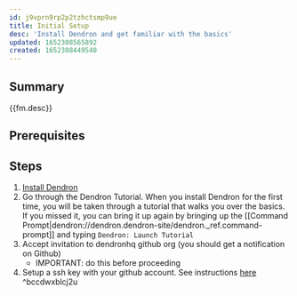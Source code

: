 ```yaml
---
id: j9vprn9rp2p2tzhctsmp9ue
title: Initial Setup
desc: 'Install Dendron and get familiar with the basics'
updated: 1652308565892
created: 1652308449540
---
```


## Summary
{{fm.desc}}

## Prerequisites

## Steps
1. [Install Dendron](https://wiki.dendron.so/notes/678c77d9-ef2c-4537-97b5-64556d6337f1.html) 
1. Go through the Dendron Tutorial. When you install Dendron for the first time, you will be taken through a tutorial that walks you over the basics. If you missed it, you can bring it up again by bringing up the [[Command Prompt|dendron://dendron.dendron-site/dendron._ref.command-prompt]] and typing `Dendron: Launch Tutorial`
1. Accept invitation to dendronhq github org (you should get a notification on Github)
    - IMPORTANT: do this before proceeding 
1. Setup a ssh key with your github account. See instructions [here](https://docs.github.com/en/authentication/connecting-to-github-with-ssh/adding-a-new-ssh-key-to-your-github-account) ^bccdwxblcj2u
